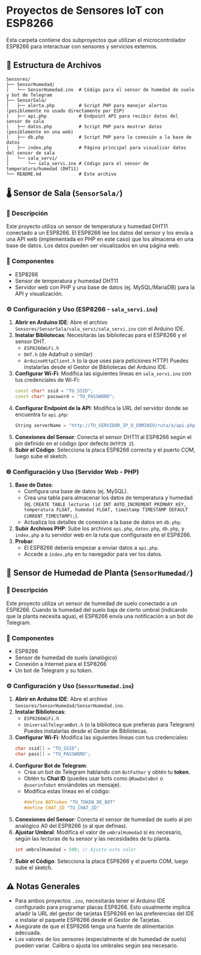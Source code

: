 # Proyectos de Sensores IoT con ESP8266

Esta carpeta contiene dos subproyectos que utilizan el microcontrolador ESP8266 para interactuar con sensores y servicios externos.

## 📂 Estructura de Archivos

```
Sensores/
├── SensorHumedad/
│   └── SensorHumedad.ino  # Código para el sensor de humedad de suelo y bot de Telegram
├── SensorSala/
│   ├── alerta.php         # Script PHP para manejar alertas (posiblemente no usado directamente por ESP)
│   ├── api.php            # Endpoint API para recibir datos del sensor de sala
│   ├── datos.php          # Script PHP para mostrar datos (posiblemente en una web)
│   ├── db.php             # Script PHP para la conexión a la base de datos
│   ├── index.php          # Página principal para visualizar datos del sensor de sala
│   └── sala_servi/
│       └── sala_servi.ino # Código para el sensor de temperatura/humedad (DHT11)
└── README.md              # Este archivo
```

## 🌡️ Sensor de Sala (`SensorSala/`)

### 📜 Descripción

Este proyecto utiliza un sensor de temperatura y humedad DHT11 conectado a un ESP8266. El ESP8266 lee los datos del sensor y los envía a una API web (implementada en PHP en este caso) que los almacena en una base de datos. Los datos pueden ser visualizados en una página web.

### 🔌 Componentes

- ESP8266
- Sensor de temperatura y humedad DHT11
- Servidor web con PHP y una base de datos (ej. MySQL/MariaDB) para la API y visualización.

### ⚙️ Configuración y Uso (ESP8266 - `sala_servi.ino`)

1.  **Abrir en Arduino IDE**: Abre el archivo `Sensores/SensorSala/sala_servi/sala_servi.ino` con el Arduino IDE.
2.  **Instalar Bibliotecas**: Necesitarás las bibliotecas para el ESP8266 y el sensor DHT.
    - `ESP8266WiFi.h`
    - `DHT.h` (de Adafruit o similar)
    - `ArduinoHttpClient.h` (o la que uses para peticiones HTTP)
    Puedes instalarlas desde el Gestor de Bibliotecas del Arduino IDE.
3.  **Configurar Wi-Fi**: Modifica las siguientes líneas en `sala_servi.ino` con tus credenciales de Wi-Fi:
    ```cpp
    const char* ssid = "TU_SSID";
    const char* password = "TU_PASSWORD";
    ```
4.  **Configurar Endpoint de la API**: Modifica la URL del servidor donde se encuentra tu `api.php`:
    ```cpp
    String serverName = "http://TU_SERVIDOR_IP_O_DOMINIO/ruta/a/api.php";
    ```
5.  **Conexiones del Sensor**: Conecta el sensor DHT11 al ESP8266 según el pin definido en el código (por defecto `DHTPIN 2`).
6.  **Subir el Código**: Selecciona la placa ESP8266 correcta y el puerto COM, luego sube el sketch.

### 🌐 Configuración y Uso (Servidor Web - PHP)

1.  **Base de Datos**: 
    - Configura una base de datos (ej. MySQL).
    - Crea una tabla para almacenar los datos de temperatura y humedad (ej. `CREATE TABLE lecturas (id INT AUTO_INCREMENT PRIMARY KEY, temperatura FLOAT, humedad FLOAT, timestamp TIMESTAMP DEFAULT CURRENT_TIMESTAMP);`).
    - Actualiza los detalles de conexión a la base de datos en `db.php`.
2.  **Subir Archivos PHP**: Sube los archivos `api.php`, `datos.php`, `db.php`, y `index.php` a tu servidor web en la ruta que configuraste en el ESP8266.
3.  **Probar**: 
    - El ESP8266 debería empezar a enviar datos a `api.php`.
    - Accede a `index.php` en tu navegador para ver los datos.

## 🌱 Sensor de Humedad de Planta (`SensorHumedad/`)

### 📜 Descripción

Este proyecto utiliza un sensor de humedad de suelo conectado a un ESP8266. Cuando la humedad del suelo baja de cierto umbral (indicando que la planta necesita agua), el ESP8266 envía una notificación a un bot de Telegram.

### 🔌 Componentes

- ESP8266
- Sensor de humedad de suelo (analógico)
- Conexión a Internet para el ESP8266
- Un bot de Telegram y su token.

### ⚙️ Configuración y Uso (`SensorHumedad.ino`)

1.  **Abrir en Arduino IDE**: Abre el archivo `Sensores/SensorHumedad/SensorHumedad.ino`.
2.  **Instalar Bibliotecas**:
    - `ESP8266WiFi.h`
    - `UniversalTelegramBot.h` (o la biblioteca que prefieras para Telegram)
    Puedes instalarlas desde el Gestor de Bibliotecas.
3.  **Configurar Wi-Fi**: Modifica las siguientes líneas con tus credenciales:
    ```cpp
    char ssid[] = "TU_SSID";
    char pass[] = "TU_PASSWORD";
    ```
4.  **Configurar Bot de Telegram**:
    - Crea un bot de Telegram hablando con `BotFather` y obtén tu **token**.
    - Obtén tu **Chat ID** (puedes usar bots como `@RawDataBot` o `@userinfobot` enviándoles un mensaje).
    - Modifica estas líneas en el código:
      ```cpp
      #define BOTtoken "TU_TOKEN_DE_BOT"
      #define CHAT_ID "TU_CHAT_ID"
      ```
5.  **Conexiones del Sensor**: Conecta el sensor de humedad de suelo al pin analógico A0 del ESP8266 (o al que definas).
6.  **Ajustar Umbral**: Modifica el valor de `umbralHumedad` si es necesario, según las lecturas de tu sensor y las necesidades de tu planta.
    ```cpp
    int umbralHumedad = 500; // Ajusta este valor
    ```
7.  **Subir el Código**: Selecciona la placa ESP8266 y el puerto COM, luego sube el sketch.

## ⚠️ Notas Generales

- Para ambos proyectos `.ino`, necesitarás tener el Arduino IDE configurado para programar placas ESP8266. Esto usualmente implica añadir la URL del gestor de tarjetas ESP8266 en las preferencias del IDE e instalar el paquete ESP8266 desde el Gestor de Tarjetas.
- Asegúrate de que el ESP8266 tenga una fuente de alimentación adecuada.
- Los valores de los sensores (especialmente el de humedad de suelo) pueden variar. Calibra o ajusta los umbrales según sea necesario.
